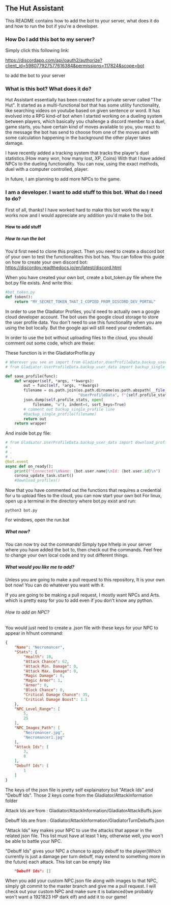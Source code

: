 ## The Hut Assistant

This README contains how to add the bot to your server, what does it do and how to run the bot if you're a developer.


### How Do I add this bot to my server?

Simply click this following link:

https://discordapp.com/api/oauth2/authorize?client_id=598077927577616384&permissions=117824&scope=bot

to add the bot to your server

### What is this bot? What does it do?

Hut Assistant essentially has been created for a private server called "The Hut". It started as a multi-functional bot
that has some utility functionality, like searching videos on youtube based on given sentence or word. 
It has evolved into a RPG kind-of bot when I started working on a dueling system between players, which basically you challenge a discord member
to a duel, game starts, you have certain kind of moves available to you, you react to the message the bot has send to choose
from one of the moves and with some calculation happening in the background the other player takes damage.

I have recently added a tracking system that tracks the player's duel statistics.(How many won, how many lost, XP, Coins)
With that I have added NPCs to the dueling functionality. You can now, using the exact methods, duel with a computer controlled, player.

In future, I am planning to add more NPCs to the game.


### I am a developer. I want to add stuff to this bot. What do I need to do?

First of all, thanks! I have worked hard to make this bot work the way it works now and I would appreciate any addition you'd make to the bot. 

#### How to add stuff

##### How to run the bot
You'd first need to clone this project. 
Then you need to create a discord bot of your own to test the functionalities this bot has. 
You can follow this guide on how to create your own discord bot:
https://discordpy.readthedocs.io/en/latest/discord.html

When you have created your own bot, create a bot_token.py file where the bot.py file exists. And write this:
```python
#bot_token.py
def token():
    return "MY_SECRET_TOKEN_THAT_I_COPIED_FROM_DISCORD_DEV_PORTAL"
```

In order to use the Gladiator Profiles, you'd need to actually own a google cloud developer account. 
The bot uses the google cloud storage to store the user profile data. 
You don't need to use this functionality when you are using the bot locally. 
But the google api will still need your credentials. 

In order to use the bot without uploading files to the cloud, you should comment out some code, which are these:

These function is in the GladiatorProfile.py

```python
# Wherever you see an import from Gladiator.UserProfileData.backup_user_data, comment out the line. Currently
# from Gladiator.UserProfileData.backup_user_data import backup_single_profile
```

```python
def save_profile(func):
    def wrapper(self, *args, **kwargs):
        out = func(self, *args, **kwargs)
        filename = os.path.join(os.path.dirname(os.path.abspath(__file__)),
                                "UserProfileData", f"{self.profile_stats['Id']}.json")
        json.dump(self.profile_stats, open(
            filename, "w"), indent=4, sort_keys=True)
        # comment out backup_single_profile line
        #backup_single_profile(filename)
        return out
    return wrapper
```
And inside bot.py file:

```python
# from Gladiator.UserProfileData.backup_user_data import download_profiles
# .
# .
# .
@bot.event
async def on_ready():
    print(f"Connected!\nName: {bot.user.name}\nId: {bot.user.id}\n")
    corona_update_task.start()
    #download_profiles()
```
Now that you have commented out the functions that requires a credential for u to upload files to the cloud, you can now start your own bot 
For linux, open up a terminal in the directory where bot.py exist and run:
```
python3 bot.py
```
For windows, open the run.bat

##### What now?

You can now try out the commands! Simply type h!help in your server where you have added the bot to, then check out the commands. 
Feel free to change your own local code and try out different things.

##### What would you like me to add?

Unless you are going to make a pull request to this repository, It is your own bot now! You can do whatever you want with it.

If you are going to be making a pull request, I mostly want NPCs and Arts. which is pretty easy for you to add even if you don't know any python.

###### How to add an NPC?
You would just need to create a .json file with these keys for your NPC to appear in h!hunt command: 

```json
{
    "Name": "Necromancer",
    "Stats": {
        "Health": 10,
        "Attack Chance": 62,
        "Attack Min. Damage": 0,
        "Attack Max. Damage": 0,
        "Magic Damage": 8,
        "Magic Armor": 1,
        "Armor": 0,
        "Block Chance": 0,
        "Critical Damage Chance": 35,
        "Critical Damage Boost": 1.1
    },
    "NPC_Level_Range": [
        5,
        25
    ],
    "NPC_Images_Path": [
        "Necromancer.jpg",
        "Necromancer1.jpg"
    ],
    "Attack Ids": [
        3,
        8
    ],
    "Debuff Ids": [
        1
    ]
}
```

The keys of the json file is pretty self explainatory but "Attack Ids" and "Debuff Ids". 
Those 2 keys come from the Gladiator/AttackInformation folder

Attack Ids are from : Gladiator/AttackInformation/GladiatorAttackBuffs.json

Debuff Ids are from : Gladiator/AttackInformation/GladiatorTurnDebuffs.json


"Attack Ids" key makes your NPC to use the attacks that appear in the related json file. 
This list must have at least 1 key, otherwise well, you won't be able to battle your NPC. 

"Debuff Ids" gives your NPC a chance to apply debuff to the player(Which currently is just a damage per turn debuff, may extend to something more in the future) each attack.
This list can be empty like 
```json
    "Debuff Ids": []
```

When you add your custom NPC.json file along with images to that NPC, simply git commit to the master branch and give me a pull request. I will check out your custom NPC and make sure it is balanced(we probably won't want a 1921823 HP dark elf) and add it to our game!
